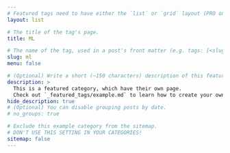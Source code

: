 ```yaml
---
# Featured tags need to have either the `list` or `grid` layout (PRO only).
layout: list

# The title of the tag's page.
title: ML

# The name of the tag, used in a post's front matter (e.g. tags: [<slug>]).
slug: ml
menu: false

# (Optional) Write a short (~150 characters) description of this featured tag.
description: >
  This is a featured category, which have their own page.
  Check out `_featured_tags/example.md` to learn how to create your own.
hide_description: true
# (Optional) You can disable grouping posts by date.
# no_groups: true

# Exclude this example category from the sitemap.
# DON'T USE THIS SETTING IN YOUR CATEGORIES!
sitemap: false
---
```

